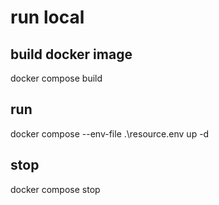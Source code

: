 # run local

## build docker image
docker compose build

## run
docker compose --env-file .\resource\.env up -d

## stop
docker compose stop
